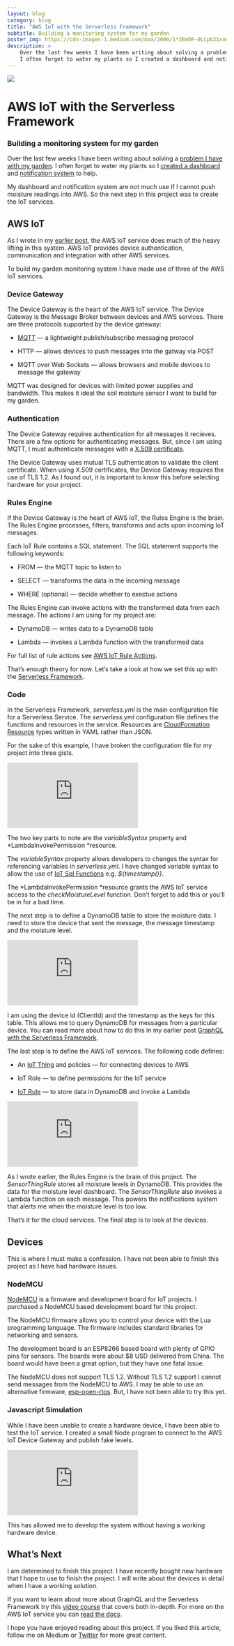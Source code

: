 ```yaml
---
layout: blog
category: blog
title: "AWS IoT with the Serverless Framework"
subtitle: Building a monitoring system for my garden
poster_img: https://cdn-images-1.medium.com/max/2000/1*3EmOF-0LCpb21xnU6Jrtww.png
description: >
    Over the last few weeks I have been writing about solving a problem I have with my garden.
    I often forget to water my plants so I created a dashboard and notification system to help...
---
```


![](https://cdn-images-1.medium.com/max/2000/1*3EmOF-0LCpb21xnU6Jrtww.png)

# AWS IoT with the Serverless Framework
### Building a monitoring system for my garden

Over the last few weeks I have been writing about solving a [problem I have with my garden](https://serverless.zone/serverless-architectures-9e23af71097a). I often forget to water my plants so I [created a dashboard](https://serverless.zone/graphql-with-the-serverless-framework-79924829a8ca) and [notification system](https://serverless.zone/slack-webhooks-with-the-serverless-framework-4c01bb3c1411) to help.

My dashboard and notification system are not much use if I cannot push moisture readings into AWS. So the next step in this project was to create the IoT services.

## AWS IoT

As I wrote in my [earlier post](https://serverless.zone/slack-webhooks-with-the-serverless-framework-4c01bb3c1411), the AWS IoT service does much of the heavy lifting in this system. AWS IoT provides device authentication, communication and integration with other AWS services.

To build my garden monitoring system I have made use of three of the AWS IoT services.

### Device Gateway

The Device Gateway is the heart of the AWS IoT service. The Device Gateway is the Message Broker between devices and AWS services. There are three protocols supported by the device gateway:

* [MQTT](http://mqtt.org/) — a lightweight publish/subscribe messaging protocol

* HTTP — allows devices to push messages into the gatway via POST

* MQTT over Web Sockets — allows browsers and mobile devices to message the gateway

MQTT was designed for devices with limited power supplies and bandwidth. This makes it ideal the soil moisture sensor I want to build for my garden.

### Authentication

The Device Gateway requires authentication for all messages it recieves. There are a few options for authenticating messages. But, since I am using MQTT, I must authenticate messages with a [X.509 certificate](http://docs.aws.amazon.com/iot/latest/developerguide/x509-certs.html).

The Device Gateway uses mutual TLS authentication to validate the client certificate. When using X.509 certificates, the Device Gateway requires the use of TLS 1.2. As I found out, it is important to know this before selecting hardware for your project.

### Rules Engine

If the Device Gateway is the heart of AWS IoT, the Rules Engine is the brain. The Rules Engine processes, filters, transforms and acts upon incoming IoT messages.

Each IoT Rule contains a SQL statement. The SQL statement supports the following keywords:

* FROM — the MQTT topic to listen to

* SELECT — transforms the data in the incoming message

* WHERE (optional) — decide whether to exectue actions

The Rules Engine can invoke actions with the transformed data from each message. The actions I am using for my project are:

* DynamoDB — writes data to a DynamoDB table

* Lambda — invokes a Lambda function with the transformed data

For full list of rule actions see [AWS IoT Rule Actions](http://docs.aws.amazon.com/iot/latest/developerguide/iot-rule-actions.html).

That’s enough theory for now. Let’s take a look at how we set this up with the [Serverless Framework](https://serverless.com/).

### Code

In the Serverless Framework, *serverless.yml* is the main configuration file for a Serverless Service. The *serverless.yml* configuration file defines the functions and resources in the service. Resources are [CloudFormation Resource](http://docs.aws.amazon.com/AWSCloudFormation/latest/UserGuide/aws-template-resource-type-ref.html) types written in YAML rather than JSON.

For the sake of this example, I have broken the configuration file for my project into three gists.

<iframe src="https://medium.com/media/64b23d30c2e3f9a4830026b44e28d475" frameborder=0></iframe>

The two key parts to note are the *variableSyntax* property and *LambdaInvokePermission *resource.

The *variableSyntax* property allows developers to changes the syntax for referencing variables in *serverless.yml*. I have changed variable syntax to allow the use of [IoT Sql Functions](http://docs.aws.amazon.com/iot/latest/developerguide/iot-sql-functions.html) e.g. *${timestamp()}*.

The *LambdaInvokePermission *resource grants the AWS IoT service access to the *checkMoistureLevel* function. Don’t forget to add this or you’ll be in for a bad time.

The next step is to define a DynamoDB table to store the moisture data. I need to store the device that sent the message, the message timestamp and the moisture level.

<iframe src="https://medium.com/media/45d7165973aaef1896f24f8506ccdc66" frameborder=0></iframe>

I am using the device id (ClientId) and the timestamp as the keys for this table. This allows me to query DynamoDB for messages from a particular device. You can read more about how to do this in my earlier post [GraphQL with the Serverless Framework](https://serverless.zone/graphql-with-the-serverless-framework-79924829a8ca).

The last step is to define the AWS IoT services. The following code defines:

* An [IoT Thing](http://docs.aws.amazon.com/iot/latest/developerguide/iot-thing-management.html) and policies — for connecting devices to AWS

* IoT Role — to define permissions for the IoT service

* [IoT Rule](http://docs.aws.amazon.com/iot/latest/developerguide/iot-rules.html) — to store data in DynamoDB and invoke a Lambda

<iframe src="https://medium.com/media/449fb1a3fba9386c42734bbf5ec16fac" frameborder=0></iframe>

As I wrote earlier, the Rules Engine is the brain of this project. The *SensorThingRule* stores all moisture levels in DynamoDB. This provides the data for the moisture level dashboard. The *SensorThingRule* also invokes a Lambda function on each message. This powers the notifications system that alerts me when the moisture level is too low.

That’s it for the cloud services. The final step is to look at the devices.

## Devices

This is where I must make a confession. I have not been able to finish this project as I have had hardware issues.

### NodeMCU

[NodeMCU](http://www.nodemcu.com/index_en.html) is a firmware and development board for IoT projects. I purchased a NodeMCU based development board for this project.

The NodeMCU firmware allows you to control your device with the Lua programming language. The firmware includes standard libraries for networking and sensors.

The development board is an ESP8266 based board with plenty of GPIO pins for sensors. The boards were about $8 USD delivered from China. The board would have been a great option, but they have one fatal issue.

The NodeMCU does not support TLS 1.2. Without TLS 1.2 support I cannot send messages from the NodeMCU to AWS. I may be able to use an alternative firmware, [esp-open-rtos](https://github.com/SuperHouse/esp-open-rtos). But, I have not been able to try this yet.

### Javascript Simulation

While I have been unable to create a hardware device, I have been able to test the IoT service. I created a small Node program to connect to the AWS IoT Device Gateway and publish fake levels.

<iframe src="https://medium.com/media/cd52af2f1efb27ac1a474bc4556f6156" frameborder=0></iframe>

This has allowed me to develop the system without having a working hardware device.

## What’s Next

I am determined to finish this project. I have recently bought new hardware that I hope to use to finish the project. I will write about the devices in detail when I have a working solution.

If you want to learn about more about GraphQL and the Serverless Framework try this [video course](https://acloud.guru/learn/serverless-with-graphql) that covers both in-depth. For more on the AWS IoT service you can [read the docs](https://aws.amazon.com/iot/how-it-works/).

I hope you have enjoyed reading about this project. If you liked this article, follow me on Medium or [Twitter](https://twitter.com/johncmckim) for more great content.
